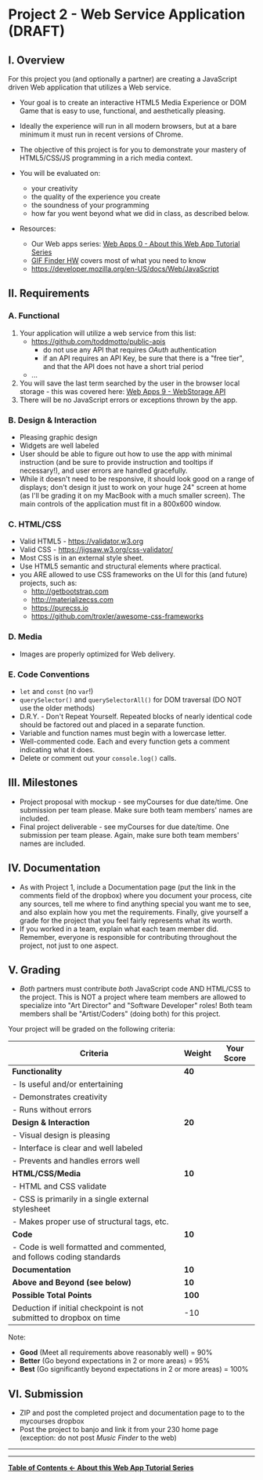 # Project 2 - Web Service Application (DRAFT)

## I. Overview

For this project you (and optionally a partner) are creating a JavaScript driven Web application that utilizes a Web service.
- Your goal is to create an interactive HTML5 Media Experience or DOM Game that is easy to use, functional, and aesthetically pleasing.

- Ideally the experience will run in all modern browsers, but at a bare minimum it must run in recent versions of Chrome.

- The objective of this project is for you to demonstrate your mastery of HTML5/CSS/JS programming in a rich media context. 

- You will be evaluated on:
    - your creativity
    - the quality of the experience you create
    - the soundness of your programming
    - how far you went beyond what we did in class, as described below.
    
- Resources:
    - Our Web apps series: [Web Apps 0 - About this Web App Tutorial Series](https://github.com/tonethar/IGME-230-Master/blob/master/notes/web-apps-0.md)
    - [GIF Finder HW](https://github.com/tonethar/IGME-230-Master/blob/master/notes/HW-gif-finder.md) covers most of what you need to know
    - https://developer.mozilla.org/en-US/docs/Web/JavaScript

## II. Requirements

### A. Functional
1. Your application will utilize a web service from this list:
    - https://github.com/toddmotto/public-apis
        - do not use any API that requires *OAuth* authentication
        - if an API requires an API Key, be sure that there is a "free tier", and that the API does not have a short trial period
    - ...
2. You will save the last term searched by the user in the browser local storage - this was covered here: [Web Apps 9 - WebStorage API](https://github.com/tonethar/IGME-230-Master/blob/master/notes/web-apps-9.md)
3. There will be no JavaScript errors or exceptions thrown by the app.

### B. Design & Interaction
- Pleasing graphic design
- Widgets are well labeled
- User should be able to figure out how to use the app with minimal instruction (and be sure to provide instruction and tooltips if necessary!), and user errors are handled gracefully.
- While it doesn't need to be responsive, it should look good on a range of displays; don't design it just to work on your huge 24" screen at home (as I'll be grading it on my MacBook with a much smaller screen). The main controls of the application must fit in a 800x600 window.

### C. HTML/CSS
- Valid HTML5 - https://validator.w3.org
- Valid CSS - https://jigsaw.w3.org/css-validator/
- Most CSS is in an external style sheet.
- Use HTML5 semantic and structural elements where practical.
- you ARE allowed to use CSS frameworks on the UI for this (and future) projects, such as:
    - http://getbootstrap.com
    - http://materializecss.com
    - https://purecss.io
    - https://github.com/troxler/awesome-css-frameworks

### D. Media
- Images are properly optimized for Web delivery.

### E. Code Conventions
- `let` and `const` (no `var`!)
- `querySelector()` and `querySelectorAll()` for DOM traversal (DO NOT use the older methods)
- D.R.Y. - Don't Repeat Yourself. Repeated blocks of nearly identical code should be factored out and placed in a separate function.
- Variable and function names must begin with a lowercase letter.
- Well-commented code. Each and every function gets a comment indicating what it does.
- Delete or comment out your `console.log()` calls.

## III. Milestones
- Project proposal with mockup - see myCourses for due date/time. One submission per team please. Make sure both team members' names are included.
- Final project deliverable - see myCourses for due date/time. One submission per team please. Again, make sure both team members' names are included.

## IV. Documentation
- As with Project 1, include a Documentation page (put the link in the comments field of the dropbox) where you document your process, cite any sources, tell me where to find anything special you want me to see, and also explain how you met the requirements. Finally, give yourself a grade for the project that you feel fairly represents what its worth.
- If you worked in a team, explain what each team member did. Remember, everyone is responsible for contributing throughout the project, not just to one aspect.

## V. Grading
- *Both* partners must contribute *both* JavaScript code AND HTML/CSS to the project. This is NOT a project where team members are allowed to specialize into "Art Director" and "Software Developer" roles! Both team members shall be "Artist/Coders" (doing both) for this project.

Your project will be graded on the following criteria:

| Criteria | Weight | Your Score |
| -------- | ------ | ---------- |
| **Functionality** | **40** | |
|  - Is useful and/or entertaining | |
|  - Demonstrates creativity | |
|  - Runs without errors | |
| **Design & Interaction** | **20** | |
|  - Visual design is pleasing | |
|  - Interface is clear and well labeled | |
|  - Prevents and handles errors well | |
| **HTML/CSS/Media**  | **10** | |
|  - HTML and CSS validate | |
|  - CSS is primarily in a single external stylesheet | |
|  - Makes proper use of structural tags, etc. | |
| **Code**  | **10** | |
|  - Code is well formatted and commented, and follows coding standards | |
| **Documentation** | **10** | |
| **Above and Beyond (see below)** | **10** | |
| **Possible Total Points** | **100** | |
| Deduction if initial checkpoint is not submitted to dropbox on time | -10 | |

Note:
- **Good** (Meet all requirements above reasonably well) = 90%
- **Better** (Go beyond expectations in 2 or more areas) = 95%
- **Best** (Go significantly beyond expectations in 2 or more areas) = 100%

## VI. Submission
- ZIP and post the completed project and documentation page to to the mycourses dropbox
- Post the project to banjo and link it from your 230 home page (exception: do not post *Music Finder* to the web)

<hr><hr>

**[Table of Contents <- About this Web App Tutorial Series](../notes/web-apps-0.md)**
